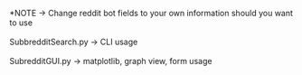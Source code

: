 *NOTE -> Change reddit bot fields to your own information should you want to use 
<br>
<br>
SubbredditSearch.py -> CLI usage
<br>
<br>
SubredditGUI.py -> matplotlib, graph view, form usage
